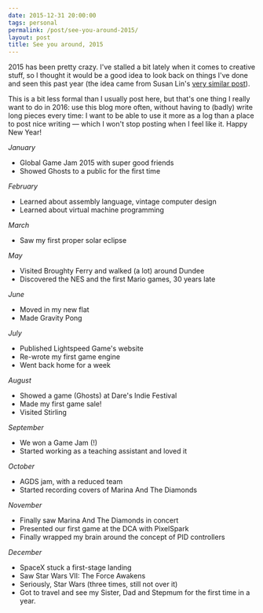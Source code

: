 ```yaml
---
date: 2015-12-31 20:00:00
tags: personal
permalink: /post/see-you-around-2015/
layout: post
title: See you around, 2015
---
```


2015 has been pretty crazy. I've stalled a bit lately when it comes to creative stuff, so I thought it would be a good idea to look back on things I've done and seen this past year (the idea came from Susan Lin's [very similar post](http://sketch.bysusanlin.com/post/136337795023/2015-the-list)).

This is a bit less formal than I usually post here, but that's one thing I really want to do in 2016: use this blog more often, without having to (badly) write long pieces every time: I want to be able to use it more as a log than a place to post nice writing — which I won't stop posting when I feel like it. Happy New Year!

_January_

- Global Game Jam 2015 with super good friends
- Showed Ghosts to a public for the first time

_February_

- Learned about assembly language, vintage computer design
- Learned about virtual machine programming

_March_

- Saw my first proper solar eclipse

_May_

- Visited Broughty Ferry and walked (a lot) around Dundee
- Discovered the NES and the first Mario games, 30 years late

_June_

- Moved in my new flat
- Made Gravity Pong

_July_

- Published Lightspeed Game's website
- Re-wrote my first game engine
- Went back home for a week

_August_

- Showed a game (Ghosts) at Dare's Indie Festival
- Made my first game sale!
- Visited Stirling

_September_

- We won a Game Jam (!)
- Started working as a teaching assistant and loved it

_October_

- AGDS jam, with a reduced team
- Started recording covers of Marina And The Diamonds

_November_

- Finally saw Marina And The Diamonds in concert
- Presented our first game at the DCA with PixelSpark
- Finally wrapped my brain around the concept of PID controllers

_December_

- SpaceX stuck a first-stage landing
- Saw Star Wars VII: The Force Awakens
- Seriously, Star Wars (three times, still not over it)
- Got to travel and see my Sister, Dad and Stepmum for the first time in a year.
